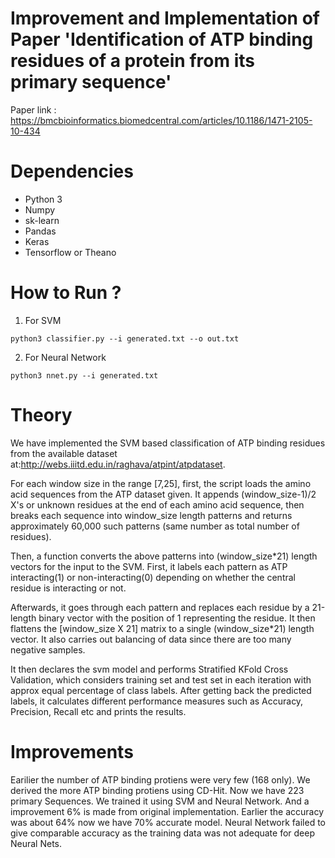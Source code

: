 # Improvement and Implementation of Paper 'Identification of ATP binding residues of a protein from its primary sequence'
Paper link : https://bmcbioinformatics.biomedcentral.com/articles/10.1186/1471-2105-10-434

# Dependencies 
* Python 3
* Numpy
* sk-learn
* Pandas
* Keras
* Tensorflow or Theano

# How to Run ?
1. For SVM 
```
python3 classifier.py --i generated.txt --o out.txt
```

2. For Neural Network 
``` 
python3 nnet.py --i generated.txt
```

# Theory

We have implemented the SVM based classification of ATP binding residues from the available dataset at:http://webs.iiitd.edu.in/raghava/atpint/atpdataset.

For each window size in the range [7,25], first, the script loads the amino acid sequences from the ATP
dataset given.
It appends (window_size-1)/2 X's or unknown residues at the end of each amino acid sequence, then breaks
each sequence into window_size length patterns and returns approximately 60,000 such patterns (same number
as total number of residues).

Then, a function converts the above patterns into (window_size*21) length vectors for the input to the SVM. 
First, it labels each pattern as ATP interacting(1) or non-interacting(0) depending on whether the central
residue is interacting or not. 

Afterwards, it goes through each pattern and replaces each residue by a 21-length binary vector with the
position of 1 representing the residue. 
It then flattens the [window_size X 21] matrix to a single (window_size*21) length vector.
It also carries out balancing of data since there are too many negative samples.

It then declares the svm model and performs Stratified KFold Cross Validation, which considers training set and test set in each iteration with approx equal percentage of class labels. 
After getting back the predicted labels, it calculates different performance measures such as Accuracy,
Precision, Recall etc and prints the results.

# Improvements

Earilier the number of ATP binding protiens were very few (168 only). We derived the more ATP binding protiens using CD-Hit. Now we have 223 primary Sequences.
We trained it using SVM and Neural Network. 
And a improvement 6% is made from original implementation. Earlier the accuracy was about 64% now we have 70% accurate model.
Neural Network failed to give comparable accuracy as the training data was not adequate for deep Neural Nets.


